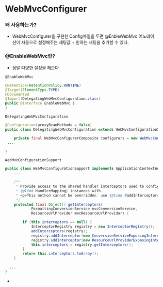 # WebMvcConfigurer

### 왜 사용하는가?

- WebMvcConfigurer을 구현한 Config파일을 두면 @EnbleWebMvc 어노테이션이 자동으로 설정해주는 세팅값 + 원하는 세팅을 추가할 수 있다.



### @EnableWebMvc란?

- 정말 다양한 설정을 해준다

`@EnableWebMvc`

``` java
@Retention(RetentionPolicy.RUNTIME)
@Target(ElementType.TYPE)
@Documented
@Import(DelegatingWebMvcConfiguration.class)
public @interface EnableWebMvc {
}
```


`DelegatingWebMvcConfiguration`

``` java
@Configuration(proxyBeanMethods = false)
public class DelegatingWebMvcConfiguration extends WebMvcConfigurationSupport {

	private final WebMvcConfigurerComposite configurers = new WebMvcConfigurerComposite();
 ...

}

```

`WebMvcConfigurationSupport`

``` java
public class WebMvcConfigurationSupport implements ApplicationContextAware, ServletContextAware {
	...

	/**
	 * Provide access to the shared handler interceptors used to configure
	 * {@link HandlerMapping} instances with.
	 * <p>This method cannot be overridden; use {@link #addInterceptors} instead.
	 */
	protected final Object[] getInterceptors(
			FormattingConversionService mvcConversionService,
			ResourceUrlProvider mvcResourceUrlProvider) {

		if (this.interceptors == null) {
			InterceptorRegistry registry = new InterceptorRegistry();
			addInterceptors(registry);
			registry.addInterceptor(new ConversionServiceExposingInterceptor(mvcConversionService));
			registry.addInterceptor(new ResourceUrlProviderExposingInterceptor(mvcResourceUrlProvider));
			this.interceptors = registry.getInterceptors();
		}
		return this.interceptors.toArray();
	}
  
  ...
}

```

- 